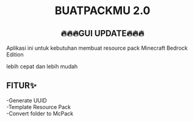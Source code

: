 <h1 align="center">BUATPACKMU 2.0</h1>

<h2 align="center">🔥🔥🔥GUI UPDATE🔥🔥🔥</h2>

Aplikasi ini untuk kebutuhan membuat resource pack Minecraft Bedrock Edition
<p>lebih cepat dan lebih mudah</p>

## FITUR✨
-Generate UUID  
-Template Resource Pack  
-Convert folder to McPack
